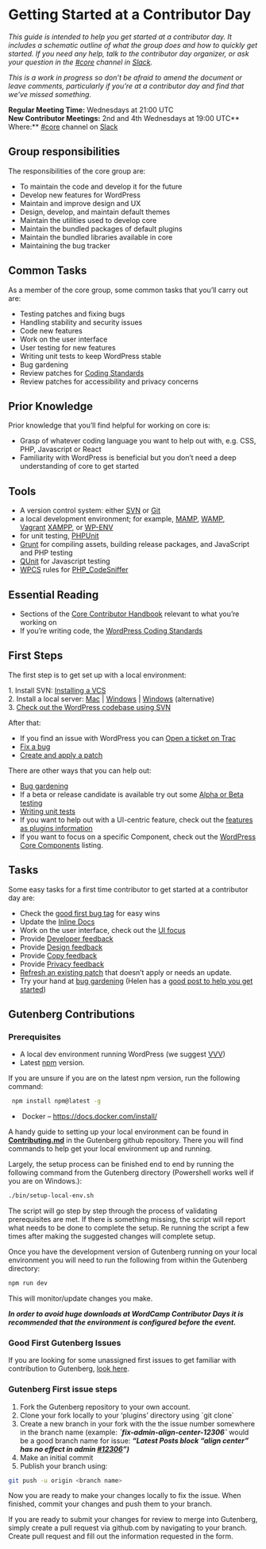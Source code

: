 # Getting Started at a Contributor Day

*This guide is intended to help you get started at a contributor day. It includes a schematic outline of what the group does and how to quickly get started. If you need any help, talk to the contributor day organizer, or ask your question in the [#core](https://make.wordpress.org/core/tag/core/) channel in [Slack](https://chat.wordpress.org/).*

*This is a work in progress so don’t be afraid to amend the document or leave comments, particularly if you’re at a contributor day and find that we’ve missed something.*

**Regular Meeting Time:** Wednesdays at 21:00 UTC  
**New Contributor Meetings:** 2nd and 4th Wednesdays at 19:00 UTC**  
Where:** [#core](https://make.wordpress.org/core/tag/core/) channel on [Slack](https://chat.wordpress.org/)

## Group responsibilities

The responsibilities of the core group are:

*   To maintain the code and develop it for the future
*   Develop new features for WordPress
*   Maintain and improve design and UX
*   Design, develop, and maintain default themes
*   Maintain the utilities used to develop core
*   Maintain the bundled packages of default plugins
*   Maintain the bundled libraries available in core
*   Maintaining the bug tracker

## Common Tasks

As a member of the core group, some common tasks that you’ll carry out are:

*   Testing patches and fixing bugs
*   Handling stability and security issues
*   Code new features
*   Work on the user interface
*   User testing for new features
*   Writing unit tests to keep WordPress stable
*   Bug gardening
*   Review patches for [Coding Standards](https://make.wordpress.org/core/handbook/coding-standards/)
*   Review patches for accessibility and privacy concerns

## Prior Knowledge

Prior knowledge that you’ll find helpful for working on core is:

*   Grasp of whatever coding language you want to help out with, e.g. CSS, PHP, Javascript or React
*   Familiarity with WordPress is beneficial but you don’t need a deep understanding of core to get started

## Tools

*   A version control system: either [SVN](http://sourceforge.net/projects/win32svn/) or [Git](http://git-scm.com/)
*   a local development environment; for example, [MAMP](http://www.mamp.info/en/index.html), [WAMP](http://www.wampserver.com/en/), [Vagrant](//www.vagrantup.com/) [XAMPP](http://www.apachefriends.org/index.html), or [WP-ENV](https://make.wordpress.org/core/2020/03/03/wp-env-simple-local-environments-for-wordpress/)
*   for unit testing, [PHPUnit](http://phpunit.de/)
*   [Grunt](http://gruntjs.com/) for compiling assets, building release packages, and JavaScript and PHP testing
*   [QUnit](http://qunitjs.com/) for Javascript testing
*   [WPCS](https://github.com/WordPress/WordPress-Coding-Standards) rules for [PHP\_CodeSniffer](https://github.com/squizlabs/PHP_CodeSniffer)

## Essential Reading

*   Sections of the [Core Contributor Handbook](https://make.wordpress.org/core/handbook/) relevant to what you’re working on
*   If you’re writing code, the [WordPress Coding Standards](https://make.wordpress.org/core/handbook/coding-standards/)

## First Steps

The first step is to get set up with a local environment:

1\. Install SVN: [Installing a VCS](https://make.wordpress.org/core/handbook/tutorials/installing-a-vcs/)  
2\. Install a local server: [Mac](https://make.wordpress.org/core/handbook/tutorials/installing-a-local-server/mamp/) | [Windows](https://make.wordpress.org/core/handbook/installing-a-local-server/installing-xampp/) | [Windows](https://make.wordpress.org/core/handbook/tutorials/installing-a-local-server/wampserver/) (alternative)  
3\. [Check out the WordPress codebase using SVN](https://make.wordpress.org/core/handbook/tutorials/installing-wordpress-locally/from-svn/)

After that:

*   If you find an issue with WordPress you can [Open a ticket on Trac](https://make.wordpress.org/core/handbook/working-with-trac/opening-a-ticket/)
*   [Fix a bug](https://make.wordpress.org/core/handbook/fixing-bugs/)
*   [Create and apply a patch](https://make.wordpress.org/core/handbook/tutorials/working-with-patches/)

There are other ways that you can help out:

*   [Bug gardening](https://make.wordpress.org/core/handbook/bug-gardening/)
*   If a beta or release candidate is available try out some [Alpha or Beta testing](https://make.wordpress.org/core/handbook/testing/beta/)
*   [Writing unit tests](https://make.wordpress.org/core/handbook/automated-testing/)
*   If you want to help out with a UI\-centric feature, check out the [features as plugins information](https://make.wordpress.org/core/features-as-plugins/)
*   If you want to focus on a specific Component, check out the [WordPress Core Components](https://make.wordpress.org/core/components/) listing.

## Tasks

Some easy tasks for a first time contributor to get started at a contributor day are:

*   Check the [good first bug tag](https://core.trac.wordpress.org/query?status=!closed&keywords=~good-first-bug) for easy wins
*   Update the [Inline Docs](https://developer.wordpress.org/coding-standards/inline-documentation-standards/)
*   Work on the user interface, check out the [UI focus](https://core.trac.wordpress.org/focus/ui)
*   Provide [Developer feedback](https://core.trac.wordpress.org/tickets/dev-feedback)
*   Provide [Design feedback](https://core.trac.wordpress.org/tickets/ux-feedback)
*   Provide [Copy feedback](https://core.trac.wordpress.org/query?status=accepted&status=assigned&status=new&status=reopened&status=reviewing&keywords=~needs-copy-review&col=id&col=summary&col=status&col=owner&col=type&col=priority&col=milestone&order=priority)
*   Provide [Privacy feedback](https://core.trac.wordpress.org/query?status=accepted&status=assigned&status=new&status=reopened&status=reviewing&keywords=~needs-privacy-review&col=id&col=summary&col=status&col=owner&col=type&col=priority&col=milestone&order=priority)
*   [Refresh an existing patch](https://core.trac.wordpress.org/query?status=accepted&status=assigned&status=new&status=reopened&status=reviewing&keywords=~needs-refresh&col=id&col=summary&col=status&col=owner&col=type&col=priority&col=milestone&order=priority) that doesn’t apply or needs an update.
*   Try your hand at [bug gardening](https://make.wordpress.org/core/handbook/bug-gardening/) (Helen has a [good post to help you get started](http://helen.wordpress.com/2013/08/09/scared-of-wordpress-core-trac-but-want-to-give-it-a-shot-try-trac-gardening/))

## **Gutenberg Contributions**

### **Prerequisites**

*   A local dev environment running WordPress (we suggest [VVV](https://varyingvagrantvagrants.org/docs/en-US/installation/software-requirements/))
*   Latest [npm](https://nodejs.org/en/download/package-manager/) version. 

If you are unsure if you are on the latest npm version, run the following command:

```bash
 npm install npm@latest -g 
```

*    Docker – https://docs.docker.com/install/

A handy guide to setting up your local environment can be found in [**Contributing.md**](https://github.com/WordPress/gutenberg/blob/trunk/CONTRIBUTING.md) in the Gutenberg github repository. There you will find commands to help get your local environment up and running.  

Largely, the setup process can be finished end to end by running the following command from the Gutenberg directory (Powershell works well if you are on Windows.):

```bash
./bin/setup-local-env.sh
```

The script will go step by step through the process of validating prerequisites are met. If there is something missing, the script will report what needs to be done to complete the setup. Re running the script a few times after making the suggested changes will complete setup.  

Once you have the development version of Gutenberg running on your local environment you will need to run the following from within the Gutenberg directory:

```bash
npm run dev
```

This will monitor/update changes you make.  

***In order to avoid huge downloads at WordCamp Contributor Days it is recommended that the environment is configured before the event.***  

### **Good First Gutenberg Issues**

If you are looking for some unassigned first issues to get familiar with contribution to Gutenberg, [look here](https://github.com/WordPress/gutenberg/issues?utf8=%E2%9C%93&q=is%3Aopen+is%3Aissue+label%3A%22Good+First+Issue%22+-label%3A%22%5BStatus%5D+In+Progress%22+no%3Aassignee).

### **Gutenberg First issue steps**

1.  Fork the Gutenberg repository to your own account.
2.  Clone your fork locally to your ‘plugins’ directory using \`git clone\`
3.  Create a new branch in your fork with the the issue number somewhere in the branch name (example: ***\`fix-admin\-align-center-12306\`*** would be a good branch name for issue: ***“Latest Posts block “align center” has no effect in admin [#12306](https://core.trac.wordpress.org/ticket/12306)”)***
4.  Make an initial commit 
5.  Publish your branch using: 

```bash
git push -u origin <branch name>
```

Now you are ready to make your changes locally to fix the issue. When finished, commit your changes and push them to your branch.  

If you are ready to submit your changes for review to merge into Gutenberg, simply create a pull request via github.com by navigating to your branch. Create pull request and fill out the information requested in the form.